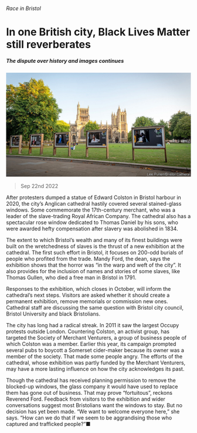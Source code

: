 ###### Race in Bristol

# In one British city, Black Lives Matter still reverberates 

##### The dispute over history and images continues 

![image](images/20220924_BRP502.jpg) 

> Sep 22nd 2022 

After protesters dumped a statue of Edward Colston in Bristol harbour in 2020, the city’s Anglican cathedral hastily covered several stained-glass windows. Some commemorate the 17th-century merchant, who was a leader of the slave-trading Royal African Company. The cathedral also has a spectacular rose window dedicated to Thomas Daniel by his sons, who were awarded hefty compensation after slavery was abolished in 1834.

The extent to which Bristol’s wealth and many of its finest buildings were built on the wretchedness of slaves is the thrust of a new exhibition at the cathedral. The first such effort in Bristol, it focuses on 200-odd burials of people who profited from the trade. Mandy Ford, the dean, says the exhibition shows that the horror was “in the warp and weft of the city”. It also provides for the inclusion of names and stories of some slaves, like Thomas Gullen, who died a free man in Bristol in 1791.

Responses to the exhibition, which closes in October, will inform the cathedral’s next steps. Visitors are asked whether it should create a permanent exhibition, remove memorials or commission new ones. Cathedral staff are discussing the same question with Bristol city council, Bristol University and black Bristolians.

The city has long had a radical streak. In 2011 it saw the largest Occupy protests outside London. Countering Colston, an activist group, has targeted the Society of Merchant Venturers, a group of business people of which Colston was a member. Earlier this year, its campaign prompted several pubs to boycott a Somerset cider-maker because its owner was a member of the society. That made some people angry. The efforts of the cathedral, whose exhibition was partly funded by the Merchant Venturers, may have a more lasting influence on how the city acknowledges its past.

Though the cathedral has received planning permission to remove the blocked-up windows, the glass company it would have used to replace them has gone out of business. That may prove “fortuitous”, reckons Reverend Ford. Feedback from visitors to the exhibition and wider conversations suggest most Bristolians want the windows to stay. But no decision has yet been made. “We want to welcome everyone here,” she says. “How can we do that if we seem to be aggrandising those who captured and trafficked people?”■

